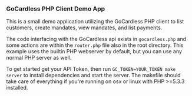 ### GoCardless PHP Client Demo App

This is a small demo application utilizing the GoCardless PHP client to list customers, create mandates, view mandates, and list payments.

The code interfacing with the GoCardless api exists in `gocardless.php` and some actions are within the `router.php` file also in the root directory. This example uses the builtin PHP webserver by default, but you can use any normal PHP server as well.

To get started get your API Token, then run `GC_TOKEN=YOUR_TOKEN make server` to install dependencies and start the server. The makefile should take care of everything if you're running on osx or linux with PHP >=5.3.3 installed.
